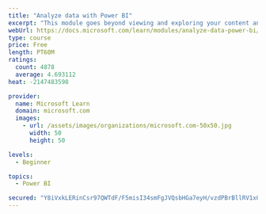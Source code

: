 ```yaml
---
title: "Analyze data with Power BI"
excerpt: "This module goes beyond viewing and exploring your content and explains how to interact with it by working with reports and dashboards to uncover and share new business insights."
webUrl: https://docs.microsoft.com/learn/modules/analyze-data-power-bi/
type: course
price: Free
length: PT60M
ratings:
  count: 4878
  average: 4.693112
heat: -2147483598

provider:
  name: Microsoft Learn
  domain: microsoft.com
  images:
    - url: /assets/images/organizations/microsoft.com-50x50.jpg
      width: 50
      height: 50

levels:
  - Beginner

topics:
  - Power BI

secured: "Y8iVxkLERinCsr97QWTdF/F5misI34smFgJVQsbHGa7eyH/vzdPBrBllRV1xOKQi54X5EhYWZh4FcLJ6stA9Gmmt3xTJIcuMNt/Hi3wMtks/ZiZ6lKdIP1zmIhzlRCXD5piHtKctzuKp+eogtgtoRCPCr5CVSe2KWVIFTEn2kKFYELVH8cG7Qwqeby1iTERUjsaKOOXxeEHna2nYvW472dUMQZHjUiOlwlwLRT4o5DWfZqU9fjsqZEr+lCFAH/rBoFYLOHMO2a+0b6e6oeV8cCBUoXMhmW84aooZy/WY95sG+ZnhzoNDhwW9jduNE/ptYw/yXImcYQoH+oNiqF4abwi59vKtuAJE8sOM7YzU5u50tqRp2NmPJms8ZbkcQ9THEQbChXk5FDiek5ADG/tnZGMvK68QpiSZ7d5vnPGneH0=;bbA9Nf8EPhz1EyMDqeZebQ=="
---
```


